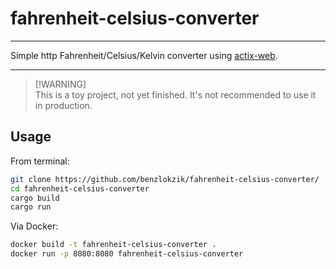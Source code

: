 # fahrenheit-celsius-converter

---

Simple http Fahrenheit/Celsius/Kelvin converter using [actix-web](https://actix.rs/).


---

> [!WARNING]\
> This is a toy project, not yet finished. It's not recommended to use it in production.


## Usage

From terminal:

```bash
git clone https://github.com/benzlokzik/fahrenheit-celsius-converter/
cd fahrenheit-celsius-converter
cargo build
cargo run
```

Via Docker:

```bash
docker build -t fahrenheit-celsius-converter .
docker run -p 8080:8080 fahrenheit-celsius-converter
```
